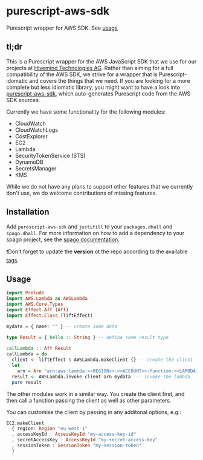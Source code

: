 # purescript-aws-sdk

Purescript wrapper for AWS SDK. See [usage](#usage)

## tl;dr

This is a Purescript wrapper for the AWS JavaScript SDK that we use for our projects at [Hivemind Technologies AG](https://hivemindtechnologies.com). Rather than aiming for a full compatibility of the AWS SDK, we strive for a wrapper that is Purescript-idomatic and covers the things that we need. If you are looking for a more complete but less idiomatic library, you might want to have a look into [purescript-aws-sdk](https://github.com/purescript-aws-sdk), which auto-generates Purescript code from the AWS SDK sources. 

Currently we have some functionality for the following modules:
* CloudWatch
* CloudWatchLogs
* CostExplorer
* EC2
* Lambda
* SecurityTokenService (STS)
* DynamoDB
* SecretsManager
* KMS

While we do not have any plans to support other features that we currently don't use, we do welcome contributions of missing features. 


## Installation

Add `purescript-aws-sdk` and `justifill` to your `packages.dhall` and `spago.dhall`. For more information on how to add a dependency to your spago project, see the [spago documentation](https://github.com/purescript/spago#add-a-package-to-the-package-set).

❗Don't forget to update the **version** ot the repo according to the available [tags](https://github.com/HivemindTechnologies/purescript-aws-sdk/tags).


## Usage

```purescript
import Prelude
import AWS.Lambda as AWSLambda
import AWS.Core.Types
import Effect.Aff (Aff)
import Effect.Class (liftEffect)

mydata = { name: "" } -- create some data 

type Result = { hello :: String } -- define some result type
  
callLambda :: Aff Result
callLambda = do
  client <- liftEffect $ AWSLambda.makeClient {} -- create the client 
  let
    arn = Arn "arn:aws:lambda:<<REGION>>:<<ACCOUNT>>:function:<<LAMBDA-NAME>>" -- set the arn of your lambda
  result <- AWSLambda.invoke client arn mydata  -- invoke the lambda
  pure result
```

The other modules work in a similar way. You create the client first, and then call a function passing the client as well as other parameters.

You can customise the client by passing in any additonal options, e.g.:

```purescript
EC2.makeClient
  { region: Region "eu-west-1"
  , accessKeyId : AccessKeyId "my-access-key-id"
  , secretAccessKey : AccessKeyId "my-secret-access-key"
  , sessionToken : SessionToken "my-session-token"
  }
```
